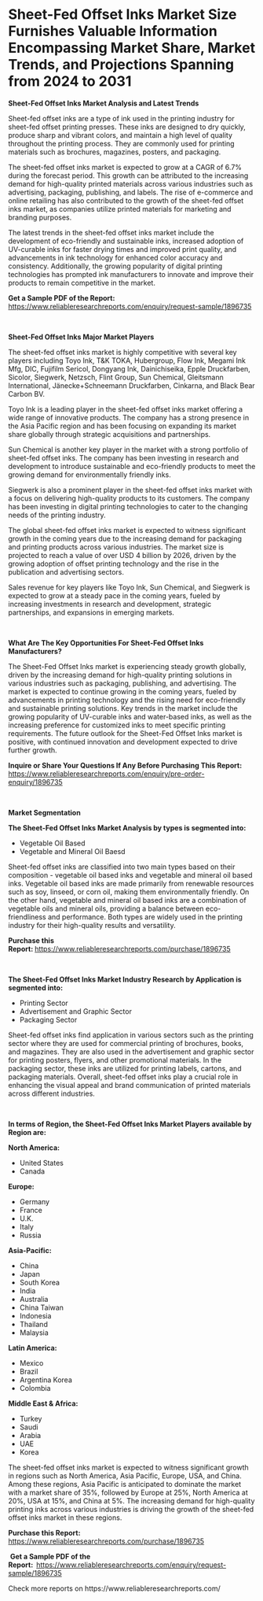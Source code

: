 <p><h1>Sheet-Fed Offset Inks Market Size Furnishes Valuable Information Encompassing Market Share, Market Trends, and Projections Spanning from 2024 to 2031</h1></p><p><strong>Sheet-Fed Offset Inks Market Analysis and Latest Trends</strong></p>
<p><p>Sheet-fed offset inks are a type of ink used in the printing industry for sheet-fed offset printing presses. These inks are designed to dry quickly, produce sharp and vibrant colors, and maintain a high level of quality throughout the printing process. They are commonly used for printing materials such as brochures, magazines, posters, and packaging.</p><p>The sheet-fed offset inks market is expected to grow at a CAGR of 6.7% during the forecast period. This growth can be attributed to the increasing demand for high-quality printed materials across various industries such as advertising, packaging, publishing, and labels. The rise of e-commerce and online retailing has also contributed to the growth of the sheet-fed offset inks market, as companies utilize printed materials for marketing and branding purposes.</p><p>The latest trends in the sheet-fed offset inks market include the development of eco-friendly and sustainable inks, increased adoption of UV-curable inks for faster drying times and improved print quality, and advancements in ink technology for enhanced color accuracy and consistency. Additionally, the growing popularity of digital printing technologies has prompted ink manufacturers to innovate and improve their products to remain competitive in the market.</p></p>
<p><strong>Get a Sample PDF of the Report:&nbsp;</strong> <a href="https://www.reliableresearchreports.com/enquiry/request-sample/1896735">https://www.reliableresearchreports.com/enquiry/request-sample/1896735</a></p>
<p>&nbsp;</p>
<p><strong>Sheet-Fed Offset Inks Major Market Players</strong></p>
<p><p>The sheet-fed offset inks market is highly competitive with several key players including Toyo Ink, T&K TOKA, Hubergroup, Flow Ink, Megami Ink Mfg, DIC, Fujifilm Sericol, Dongyang Ink, Dainichiseika, Epple Druckfarben, Sicolor, Siegwerk, Netzsch, Flint Group, Sun Chemical, Gleitsmann International, Jänecke+Schneemann Druckfarben, Cinkarna, and Black Bear Carbon BV.</p><p>Toyo Ink is a leading player in the sheet-fed offset inks market offering a wide range of innovative products. The company has a strong presence in the Asia Pacific region and has been focusing on expanding its market share globally through strategic acquisitions and partnerships.</p><p>Sun Chemical is another key player in the market with a strong portfolio of sheet-fed offset inks. The company has been investing in research and development to introduce sustainable and eco-friendly products to meet the growing demand for environmentally friendly inks.</p><p>Siegwerk is also a prominent player in the sheet-fed offset inks market with a focus on delivering high-quality products to its customers. The company has been investing in digital printing technologies to cater to the changing needs of the printing industry.</p><p>The global sheet-fed offset inks market is expected to witness significant growth in the coming years due to the increasing demand for packaging and printing products across various industries. The market size is projected to reach a value of over USD 4 billion by 2026, driven by the growing adoption of offset printing technology and the rise in the publication and advertising sectors.</p><p>Sales revenue for key players like Toyo Ink, Sun Chemical, and Siegwerk is expected to grow at a steady pace in the coming years, fueled by increasing investments in research and development, strategic partnerships, and expansions in emerging markets.</p></p>
<p>&nbsp;</p>
<p><strong>What Are The Key Opportunities For Sheet-Fed Offset Inks Manufacturers?</strong></p>
<p><p>The Sheet-Fed Offset Inks market is experiencing steady growth globally, driven by the increasing demand for high-quality printing solutions in various industries such as packaging, publishing, and advertising. The market is expected to continue growing in the coming years, fueled by advancements in printing technology and the rising need for eco-friendly and sustainable printing solutions. Key trends in the market include the growing popularity of UV-curable inks and water-based inks, as well as the increasing preference for customized inks to meet specific printing requirements. The future outlook for the Sheet-Fed Offset Inks market is positive, with continued innovation and development expected to drive further growth.</p></p>
<p><strong>Inquire or Share Your Questions If Any Before Purchasing This Report:</strong> <a href="https://www.reliableresearchreports.com/enquiry/pre-order-enquiry/1896735">https://www.reliableresearchreports.com/enquiry/pre-order-enquiry/1896735</a></p>
<p>&nbsp;</p>
<p><strong>Market Segmentation</strong></p>
<p><strong>The Sheet-Fed Offset Inks Market Analysis by types is segmented into:</strong></p>
<p><ul><li>Vegetable Oil Based</li><li>Vegetable and Mineral Oil Baesd</li></ul></p>
<p><p>Sheet-fed offset inks are classified into two main types based on their composition - vegetable oil based inks and vegetable and mineral oil based inks. Vegetable oil based inks are made primarily from renewable resources such as soy, linseed, or corn oil, making them environmentally friendly. On the other hand, vegetable and mineral oil based inks are a combination of vegetable oils and mineral oils, providing a balance between eco-friendliness and performance. Both types are widely used in the printing industry for their high-quality results and versatility.</p></p>
<p><strong>Purchase this Report:&nbsp;</strong><a href="https://www.reliableresearchreports.com/purchase/1896735">https://www.reliableresearchreports.com/purchase/1896735</a></p>
<p>&nbsp;</p>
<p><strong>The Sheet-Fed Offset Inks Market Industry Research by Application is segmented into:</strong></p>
<p><ul><li>Printing Sector</li><li>Advertisement and Graphic Sector</li><li>Packaging Sector</li></ul></p>
<p><p>Sheet-fed offset inks find application in various sectors such as the printing sector where they are used for commercial printing of brochures, books, and magazines. They are also used in the advertisement and graphic sector for printing posters, flyers, and other promotional materials. In the packaging sector, these inks are utilized for printing labels, cartons, and packaging materials. Overall, sheet-fed offset inks play a crucial role in enhancing the visual appeal and brand communication of printed materials across different industries.</p></p>
<p>&nbsp;</p>
<p><strong>In terms of Region, the Sheet-Fed Offset Inks Market Players available by Region are:</strong></p>
<p>
    <p> <strong> North America: </strong>
        <ul>
            <li>United States</li>
            <li>Canada</li>
        </ul>
        </p> 
    <p> <strong> Europe: </strong>
        <ul>
            <li>Germany</li>
            <li>France</li>
            <li>U.K.</li>
            <li>Italy</li>
            <li>Russia</li>
        </ul>
        </p> 
    <p> <strong> Asia-Pacific: </strong>
        <ul>
            <li>China</li>
            <li>Japan</li>
            <li>South Korea</li>
            <li>India</li>
            <li>Australia</li>
            <li>China Taiwan</li>
            <li>Indonesia</li>
            <li>Thailand</li>
            <li>Malaysia</li>
        </ul>
        </p> 
    <p> <strong> Latin America: </strong>
        <ul>
            <li>Mexico</li>
            <li>Brazil</li>
            <li>Argentina Korea</li>
            <li>Colombia</li>
        </ul>
        </p> 
    <p> <strong> Middle East & Africa: </strong>
        <ul>
            <li>Turkey</li>
            <li>Saudi</li>
            <li>Arabia</li>
            <li>UAE</li>
            <li>Korea</li>
        </ul>
    </p>
    </p>
<p><p>The sheet-fed offset inks market is expected to witness significant growth in regions such as North America, Asia Pacific, Europe, USA, and China. Among these regions, Asia Pacific is anticipated to dominate the market with a market share of 35%, followed by Europe at 25%, North America at 20%, USA at 15%, and China at 5%. The increasing demand for high-quality printing inks across various industries is driving the growth of the sheet-fed offset inks market in these regions.</p></p>
<p><strong>Purchase this Report: </strong><a href="https://www.reliableresearchreports.com/purchase/1896735">https://www.reliableresearchreports.com/purchase/1896735</a></p>
<p>&nbsp;<strong>Get a Sample PDF of the Report:&nbsp;&nbsp;</strong><a href="https://www.reliableresearchreports.com/enquiry/request-sample/1896735">https://www.reliableresearchreports.com/enquiry/request-sample/1896735</a></p>
<p><strong></strong></p>
<p>Check more reports on https://www.reliableresearchreports.com/</p>